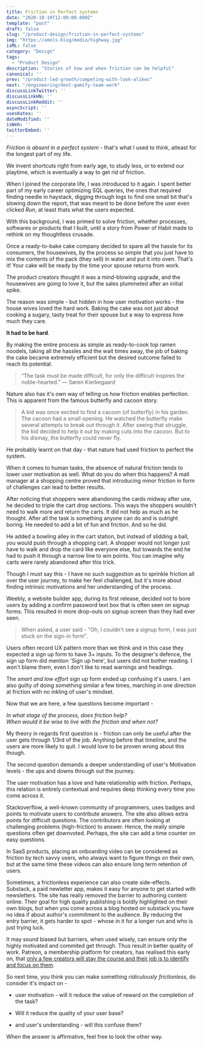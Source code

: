 ```yaml
---
title: Friction in Perfect systems
date: "2020-10-19T12:00:00.000Z"
template: "post"
draft: false
slug: "/product-design/friction-in-perfect-systems"
img: "https://amols.blog/media/highway.jpg"
isML: false
category: "Design"
tags:
  - "Product Design" 
description: "Stories of how and when friction can be helpful"
canonical: ''
prev: "/product-led-growth/competing-with-look-alikes"
next: "/engineering/dont-gamify-team-work"
discussLinkTwitter: ''
discussLinkHN: ''
discussLinkReddit: ''
asyncScript: ''
usesKatex: ''
dateModified: ''
isWeb: ''
twitterEmbed: ''
---
```


*Friction is absent in a perfect system* - that's what I used to think, atleast for the longest part of my life. 

We invent shortcuts right from early age, to study less, or to extend our playtime, which is eventually a way to get rid of friction.  

When I joined the corporate life, I was introduced to it again. I spent better part of my early career optimizing SQL queries, the ones that required finding needle in haystack, digging through logs to find one small bit that's slowing down the report, that was meant to be done before the user even clicked <i> Run</i>, at least thats what the users expected.  

With this background, I was primed to solve friction, whether processes, softwares or products that I built, until a story from Power of Habit made to rethink on my thoughtless crusade. 

Once a ready-to-bake cake company decided to spare all the hassle for its consumers, the housewives, by the process so simple that you just have to mix the contents of the pack (they sell) in water and put it into oven. That's it!  Your cake will be ready by the time your spouse returns from work. 

The product creators thought it was a mind-blowing upgrade, and the housewives are going to love it, but the sales plummeted after an initial spike. 

The reason was simple - but hidden in how user motivation works - the house wives loved the hard work. Baking the cake was not just about cooking a sugary, tasty treat for their spouse but a way to express how much they care. 

**It had to be hard**. 

By making the entire process as simple as ready-to-cook top ramen noodels, taking all the hassles and the wait times away, the job of baking the cake became extremely efficient but the desired outcome failed to reach its potential. 


>“The task must be made difficult, for only the difficult inspires the noble-hearted.”
>    ― Søren Kierkegaard

Nature also has it's own way of telling us how friction enables perfection.  This is apparent from the famous butterfly and cacoon story. 

>   A kid was once excited to find a cacoon (of butterfly) in his garden. The cacoon had a small opening. He watched the butterfly make several attempts to break out through it. After seeing that struggle, the kid decided to help it out by making cuts into the cacoon. But to his dismay, the butterfly could never fly. 

He probably learnt on that day - that nature had used friction to perfect the system. 

When it comes to human tasks, the absence of natural friction tends to lower user motivation as well. What do you do when this happens? A mall manager at a shopping centre proved that introducing minor friction in form of challenges can lead to better results.

After noticing that shoppers were abandoning the cards midway after use, he decided to triple the cart drop sections. This ways the shoppers wouldn't need to walk more and return the carts. It did not help as much as he thought. After all the task is something anyone can do and is outright boring. He needed to add a bit of fun and friction. And so he did.  

He added a bowling alley in the cart station, but instead of slidding a ball, you would push through a shopping cart. A shopper would not longer just have to walk and drop the card like everyone else, but towards the end he had to push it through a narrow line to win points. You can imagine why carts were rarely abandoned after this trick. 

Though I must say this - I have no such suggestion as to sprinkle friction all over the user journey, to make her feel challenged, but it's more about finding intrinsic motivations and her understanding of the process.  

Weebly, a website builder app, during its first release, decided not to bore users by adding a confirm password text box that is often seen on signup forms.  This resulted in more drop-outs on signup screen than they had ever seen.  

> When asked, a user said - "Oh, I couldn't see a signup form, I was just stuck on the sign-in form".  

Users often record UX pattern more than we think and in this case they expected a sign up form to have 3+ inputs.  To the  designer's defence, the sign up form did mention 'Sign up here', but users did not bother reading. I won't blame them, even I don't like to read warnings and headings. 

The *smart and low effort* sign up form ended up confusing it's users. I am also guilty of doing something similar a few times, marching in one direction at friction  with no inkling of user's mindset. 

Now that we are here, a few questions become important -

*In what stage of the process, does friction help?*<br>
*When would it be wise to live with the friction and when not?*
 
My theory in regards first question is - friction can only be useful after the user gets through 1/3rd of the job.  Anything before that timeline, and the users are more likely to quit. I would love to be proven wrong about this though. 

The second question demands a deeper understanding of user's Motivation levels - the ups and downs through out the journey. 

The user motivation has a love and hate relationship with friction. Perhaps, this relation is entirely contextual and requires deep thinking every time you come across it.

Stackoverflow, a well-known community of programmers, uses badges and points to motivate users to contribute answers.  The site also allows extra points for difficult questions. The contributors are often looking at challenging problems (high-friction) to answer. Hence, the really simple questions often get downvoted.  Perhaps, the site can add a time counter on easy questions. 

In SaaS products, placing an onboarding video can be considered as friction by tech savvy users, who always want to figure things on their own, but at the same time these videos can also ensure long term retention of users.   

Sometimes, a frictionless experience can also create side-effects. Substack, a paid newletter app, makes it easy for anyone to get started with newsletters. The site has really removed the barrier to authoring content online.  Their goal for high quality publishing is boldly highlighted on their own blogs, but when you come across a blog hosted on substack you have no idea if about author's commitment to the audience. By reducing the entry barrier, it gets harder to spot - whose in it for a longer run and who is just trying luck.  

It may sound biased but barriers, when used wisely, can ensure only the highly motivated and commited get through.  Thus result in better quality of work.  Patreon, a membership platform for creators, has realised this early on, that [only a few creators will stay the course and their job is to identify and focus on them](https://brianbalfour.com/essays/patreon-onboarding-growth).    

So next time, you think you can make something *ridiculously frictionless*, do consider it's impact on  -
* user motivation - will it reduce the value of reward on the completion of the task? 

*  Will it reduce the quality of your user base?

* and user's understanding - will this confuse them?

When the answer is affirmative, feel free to look the other way. 

